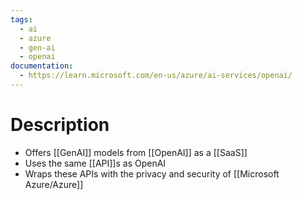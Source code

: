```yaml
---
tags:
  - ai
  - azure
  - gen-ai
  - openai
documentation:
  - https://learn.microsoft.com/en-us/azure/ai-services/openai/
---
```

# Description
 - Offers [[GenAI]] models from [[OpenAI]] as a [[SaaS]]
 - Uses the same [[API]]s as OpenAI
 - Wraps these APIs with the privacy and security of [[Microsoft Azure/Azure]]
